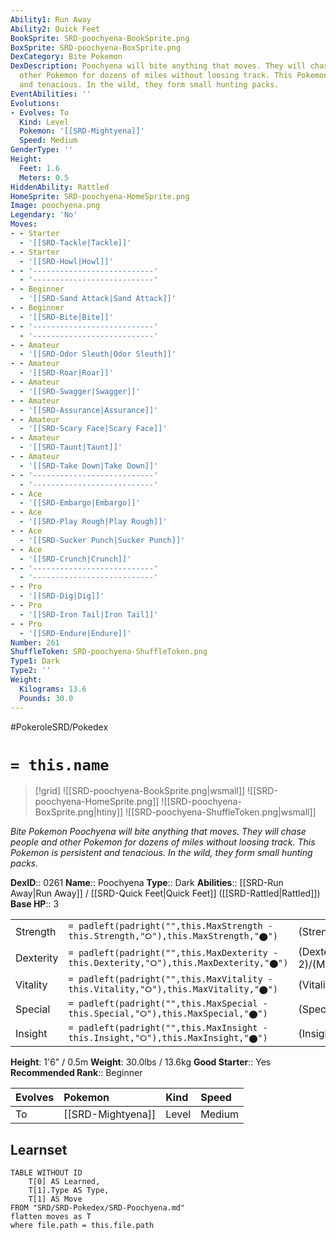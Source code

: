 ```yaml
---
Ability1: Run Away
Ability2: Quick Feet
BookSprite: SRD-poochyena-BookSprite.png
BoxSprite: SRD-poochyena-BoxSprite.png
DexCategory: Bite Pokemon
DexDescription: Poochyena will bite anything that moves. They will chase people and
  other Pokemon for dozens of miles without loosing track. This Pokemon is persistent
  and tenacious. In the wild, they form small hunting packs.
EventAbilities: ''
Evolutions:
- Evolves: To
  Kind: Level
  Pokemon: '[[SRD-Mightyena]]'
  Speed: Medium
GenderType: ''
Height:
  Feet: 1.6
  Meters: 0.5
HiddenAbility: Rattled
HomeSprite: SRD-poochyena-HomeSprite.png
Image: poochyena.png
Legendary: 'No'
Moves:
- - Starter
  - '[[SRD-Tackle|Tackle]]'
- - Starter
  - '[[SRD-Howl|Howl]]'
- - '---------------------------'
  - '---------------------------'
- - Beginner
  - '[[SRD-Sand Attack|Sand Attack]]'
- - Beginner
  - '[[SRD-Bite|Bite]]'
- - '---------------------------'
  - '---------------------------'
- - Amateur
  - '[[SRD-Odor Sleuth|Odor Sleuth]]'
- - Amateur
  - '[[SRD-Roar|Roar]]'
- - Amateur
  - '[[SRD-Swagger|Swagger]]'
- - Amateur
  - '[[SRD-Assurance|Assurance]]'
- - Amateur
  - '[[SRD-Scary Face|Scary Face]]'
- - Amateur
  - '[[SRD-Taunt|Taunt]]'
- - Amateur
  - '[[SRD-Take Down|Take Down]]'
- - '---------------------------'
  - '---------------------------'
- - Ace
  - '[[SRD-Embargo|Embargo]]'
- - Ace
  - '[[SRD-Play Rough|Play Rough]]'
- - Ace
  - '[[SRD-Sucker Punch|Sucker Punch]]'
- - Ace
  - '[[SRD-Crunch|Crunch]]'
- - '---------------------------'
  - '---------------------------'
- - Pro
  - '[[SRD-Dig|Dig]]'
- - Pro
  - '[[SRD-Iron Tail|Iron Tail]]'
- - Pro
  - '[[SRD-Endure|Endure]]'
Number: 261
ShuffleToken: SRD-poochyena-ShuffleToken.png
Type1: Dark
Type2: ''
Weight:
  Kilograms: 13.6
  Pounds: 30.0
---
```


#PokeroleSRD/Pokedex

# `= this.name`

> [!grid]
> ![[SRD-poochyena-BookSprite.png|wsmall]]
> ![[SRD-poochyena-HomeSprite.png]]
> ![[SRD-poochyena-BoxSprite.png|htiny]]
> ![[SRD-poochyena-ShuffleToken.png|wsmall]]


*Bite Pokemon*
*Poochyena will bite anything that moves. They will chase people and other Pokemon for dozens of miles without loosing track. This Pokemon is persistent and tenacious. In the wild, they form small hunting packs.*

**DexID**:: 0261
**Name**:: Poochyena
**Type**:: Dark
**Abilities**:: [[SRD-Run Away|Run Away]] / [[SRD-Quick Feet|Quick Feet]] ([[SRD-Rattled|Rattled]])
**Base HP**:: 3

|           |                                                                                        |                                          |
| --------- | -------------------------------------------------------------------------------------- | ---------------------------------------- |
| Strength  | `= padleft(padright("",this.MaxStrength - this.Strength,"⭘"),this.MaxStrength,"⬤")`    | (Strength::2)/(MaxStrength::4)   |
| Dexterity | `= padleft(padright("",this.MaxDexterity - this.Dexterity,"⭘"),this.MaxDexterity,"⬤")` | (Dexterity:: 2)/(MaxDexterity::4) |
| Vitality  | `= padleft(padright("",this.MaxVitality - this.Vitality,"⭘"),this.MaxVitality,"⬤")`    | (Vitality::1)/(MaxVitality::3)   |
| Special   | `= padleft(padright("",this.MaxSpecial - this.Special,"⭘"),this.MaxSpecial,"⬤")`       | (Special::1)/(MaxSpecial::3)     |
| Insight   | `= padleft(padright("",this.MaxInsight - this.Insight,"⭘"),this.MaxInsight,"⬤")`       | (Insight::1)/(MaxInsight::3)     |

**Height**: 1'6" / 0.5m
**Weight**: 30.0lbs / 13.6kg
**Good Starter**:: Yes
**Recommended Rank**:: Beginner

| Evolves   | Pokemon           | Kind   | Speed   |
|:----------|:------------------|:-------|:--------|
| To        | [[SRD-Mightyena]] | Level  | Medium  |

## Learnset

```dataview
TABLE WITHOUT ID
    T[0] AS Learned,
    T[1].Type AS Type,
    T[1] AS Move
FROM "SRD/SRD-Pokedex/SRD-Poochyena.md"
flatten moves as T
where file.path = this.file.path
```
